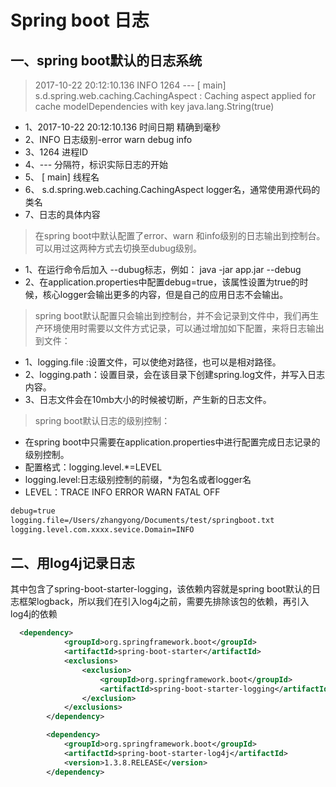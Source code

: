 # Spring boot 日志


## 一、spring boot默认的日志系统

> 2017-10-22 20:12:10.136  INFO 1264 --- [           main] s.d.spring.web.caching.CachingAspect     : Caching aspect applied for cache modelDependencies with key java.lang.String(true)

* 1、2017-10-22 20:12:10.136   时间日期  精确到毫秒
* 2、INFO  日志级别-error warn debug info
* 3、1264  进程ID
* 4、--- 分隔符，标识实际日志的开始
* 5、 [           main]  线程名
* 6、 s.d.spring.web.caching.CachingAspect   logger名，通常使用源代码的类名
* 7、日志的具体内容


> 在spring boot中默认配置了error、warn 和info级别的日志输出到控制台。可以用过这两种方式去切换至dubug级别。

* 1、在运行命令后加入 --dubug标志，例如： java -jar app.jar --debug
* 2、在application.properties中配置debug=true，该属性设置为true的时候，核心logger会输出更多的内容，但是自己的应用日志不会输出。

> spring boot默认配置只会输出到控制台，并不会记录到文件中，我们再生产环境使用时需要以文件方式记录，可以通过增加如下配置，来将日志输出到文件：

* 1、logging.file :设置文件，可以使绝对路径，也可以是相对路径。
* 2、logging.path：设置目录，会在该目录下创建spring.log文件，并写入日志内容。
* 3、日志文件会在10mb大小的时候被切断，产生新的日志文件。

> spring boot默认日志的级别控制：

* 在spring boot中只需要在application.properties中进行配置完成日志记录的级别控制。
* 配置格式：logging.level.*=LEVEL
* logging.level:日志级别控制的前缀，*为包名或者logger名
* LEVEL：TRACE INFO ERROR WARN FATAL OFF

```xml
debug=true
logging.file=/Users/zhangyong/Documents/test/springboot.txt
logging.level.com.xxxx.sevice.Domain=INFO
```


## 二、用log4j记录日志
其中包含了spring-boot-starter-logging，该依赖内容就是spring boot默认的日志框架logback，所以我们在引入log4j之前，需要先排除该包的依赖，再引入log4j的依赖

```xml
  <dependency>
			<groupId>org.springframework.boot</groupId>
			<artifactId>spring-boot-starter</artifactId>
			<exclusions>
				<exclusion>
					<groupId>org.springframework.boot</groupId>
					<artifactId>spring-boot-starter-logging</artifactId>
				</exclusion>
			</exclusions>
		</dependency>

		<dependency>
			<groupId>org.springframework.boot</groupId>
			<artifactId>spring-boot-starter-log4j</artifactId>
			<version>1.3.8.RELEASE</version>
		</dependency>
```